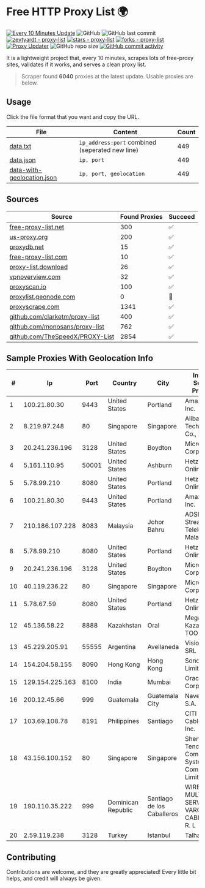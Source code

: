 
# Free HTTP Proxy List 🌍

[![Every 10 Minutes Update](https://github.com/mertguvencli/http-proxy-list/actions/workflows/main.yml/badge.svg?branch=main)](https://github.com/mertguvencli/http-proxy-list/actions/workflows/main.yml)
![GitHub](https://img.shields.io/github/license/mertguvencli/http-proxy-list)
![GitHub last commit](https://img.shields.io/github/last-commit/mertguvencli/http-proxy-list)
[![zevtyardt - proxy-list](https://img.shields.io/static/v1?label=zevtyardt&message=proxy-list&color=blue&logo=github)](https://github.com/zevtyardt/proxy-list "Go to GitHub repo")
[![stars - proxy-list](https://img.shields.io/github/stars/zevtyardt/proxy-list?style=social)](https://github.com/zevtyardt/proxy-list)
[![forks - proxy-list](https://img.shields.io/github/forks/zevtyardt/proxy-list?style=social)](https://github.com/zevtyardt/proxy-list)
[![Proxy Updater](https://github.com/zevtyardt/proxy-list/workflows/Proxy%20Updater/badge.svg)](https://github.com/zevtyardt/proxy-list/actions?query=workflow:"Proxy+Updater")
![GitHub repo size](https://img.shields.io/github/repo-size/zevtyardt/proxy-list)
[![GitHub commit activity](https://img.shields.io/github/commit-activity/m/zevtyardt/proxy-list?logo=commits)](https://github.com/zevtyardt/proxy-list/commits/main)

It is a lightweight project that, every 10 minutes, scrapes lots of free-proxy sites, validates if it works, and serves a clean proxy list.

> Scraper found **6040** proxies at the latest update. Usable proxies are below.

## Usage

Click the file format that you want and copy the URL.

|File|Content|Count|
|----|-------|-----|
|[data.txt](https://raw.githubusercontent.com/mertguvencli/http-proxy-list/main/proxy-list/data.txt)|`ip_address:port` combined (seperated new line)|449|
|[data.json](https://raw.githubusercontent.com/mertguvencli/http-proxy-list/main/proxy-list/data.json)|`ip, port`|449|
|[data-with-geolocation.json](https://raw.githubusercontent.com/mertguvencli/http-proxy-list/main/proxy-list/data-with-geolocation.json)|`ip, port, geolocation`|449|

## Sources

|Source|Found Proxies|Succeed|
|------|-------------|-------|
|[free-proxy-list.net](https://free-proxy-list.net)|300|✅|
|[us-proxy.org](https://www.us-proxy.org)|200|✅|
|[proxydb.net](http://proxydb.net)|15|✅|
|[free-proxy-list.com](https://free-proxy-list.com/?page=&port=&type%5B%5D=http&type%5B%5D=https&up_time=0&search=Search)|10|✅|
|[proxy-list.download](https://www.proxy-list.download/HTTP)|26|✅|
|[vpnoverview.com](https://vpnoverview.com/privacy/anonymous-browsing/free-proxy-servers)|32|✅|
|[proxyscan.io](https://www.proxyscan.io)|100|✅|
|[proxylist.geonode.com](https://proxylist.geonode.com/api/proxy-list?limit=300&page=1&sort_by=lastChecked&sort_type=desc&protocols=http,https)|0|🚫|
|[proxyscrape.com](https://api.proxyscrape.com/v2/?request=displayproxies&protocol=http&timeout=10000&country=all&ssl=all&anonymity=all)|1341|✅|
|[github.com/clarketm/proxy-list](https://raw.githubusercontent.com/clarketm/proxy-list/master/proxy-list-raw.txt)|400|✅|
|[github.com/monosans/proxy-list](https://raw.githubusercontent.com/monosans/proxy-list/main/proxies/http.txt)|762|✅|
|[github.com/TheSpeedX/PROXY-List](https://raw.githubusercontent.com/TheSpeedX/PROXY-List/master/http.txt)|2854|✅|


## Sample Proxies With Geolocation Info

|#|Ip|Port|Country|City|Internet Service Provider|
|-|--|----|-------|----|-------------------------|
|1|100.21.80.30|9443|United States|Portland|Amazon.com, Inc.|
|2|8.219.97.248|80|Singapore|Singapore|Alibaba (US) Technology Co., Ltd.|
|3|20.241.236.196|3128|United States|Boydton|Microsoft Corporation|
|4|5.161.110.95|50001|United States|Ashburn|Hetzner Online GmbH|
|5|5.78.99.210|8080|United States|Portland|Hetzner Online GmbH|
|6|100.21.80.30|9443|United States|Portland|Amazon.com, Inc.|
|7|210.186.107.228|8083|Malaysia|Johor Bahru|ADSL Streamyx Telekom Malaysia|
|8|5.78.99.210|8080|United States|Portland|Hetzner Online GmbH|
|9|20.241.236.196|3128|United States|Boydton|Microsoft Corporation|
|10|40.119.236.22|80|Singapore|Singapore|Microsoft Corporation|
|11|5.78.67.59|8080|United States|Portland|Hetzner Online GmbH|
|12|45.136.58.22|8888|Kazakhstan|Oral|Megahost Kazakhstan TOO|
|13|45.229.205.91|55555|Argentina|Avellaneda|Visio RED SRL|
|14|154.204.58.155|8090|Hong Kong|Hong Kong|Sondercloud Limited|
|15|129.154.225.163|8100|India|Mumbai|Oracle Corporation|
|16|200.12.45.66|999|Guatemala|Guatemala City|Navega.com S.A.|
|17|103.69.108.78|8191|Philippines|Santiago|CITI Cableworld Inc.|
|18|43.156.100.152|80|Singapore|Singapore|Shenzhen Tencent Computer Systems Company Limited|
|19|190.110.35.222|999|Dominican Republic|Santiago de los Caballeros|WIRELESS MULTI SERVICE VARGAS CABRERA, S. R. L|
|20|2.59.119.238|3128|Turkey|Istanbul|Talha Bogaz|



## Contributing

Contributions are welcome, and they are greatly appreciated! Every
little bit helps, and credit will always be given.

